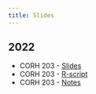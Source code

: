 ```yaml
---
title: Slides
---
```


## 2022

* CORH 203 - [Slides](/2022_corh-203_slides.html)
* CORH 203 - [R-script](/2022_corh-203_rscript.md)
* CORH 203 - [Notes](/2022_corh-203_notes.md)
